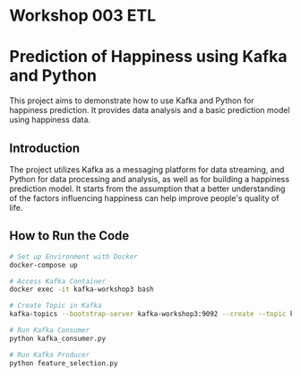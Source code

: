 # Workshop 003 ETL

# Prediction of Happiness using Kafka and Python

This project aims to demonstrate how to use Kafka and Python for happiness prediction. It provides data analysis and a basic prediction model using happiness data.

## Introduction

The project utilizes Kafka as a messaging platform for data streaming, and Python for data processing and analysis, as well as for building a happiness prediction model. It starts from the assumption that a better understanding of the factors influencing happiness can help improve people's quality of life.

## How to Run the Code

```bash
# Set up Environment with Docker
docker-compose up

# Access Kafka Container
docker exec -it kafka-workshop3 bash

# Create Topic in Kafka
kafka-topics --bootstrap-server kafka-workshop3:9092 --create --topic kafka-happiness-workshop

# Run Kafka Consumer
python kafka_consumer.py

# Run Kafka Producer
python feature_selection.py

